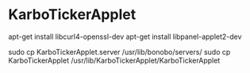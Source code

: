 # KarboTickerApplet

apt-get install libcurl4-openssl-dev
apt-get install libpanel-applet2-dev

sudo cp KarboTickerApplet.server /usr/lib/bonobo/servers/
sudo cp KarboTickerApplet /usr/lib/KarboTickerApplet/KarboTickerApplet

